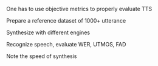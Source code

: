 One has to use objective metrics to properly evaluate TTS

Prepare a reference dataset of 1000+ utterance

Synthesize with different engines

Recognize speech, evaluate WER, UTMOS, FAD

Note the speed of synthesis
